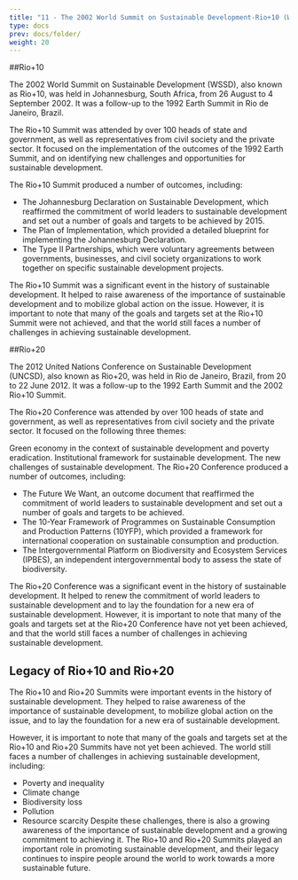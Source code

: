 ```yaml
---
title: "11 - The 2002 World Summit on Sustainable Development-Rio+10 (WSSD,Johannesburg,2002)The 2012 United Nations Conference on Sustainable Development-Rio+20 (UNCSD,Rio,2012)"
type: docs
prev: docs/folder/
weight: 20
---
```

##Rio+10

The 2002 World Summit on Sustainable Development (WSSD), also known as Rio+10, was held in Johannesburg, South Africa, from 26 August to 4 September 2002. It was a follow-up to the 1992 Earth Summit in Rio de Janeiro, Brazil.

The Rio+10 Summit was attended by over 100 heads of state and government, as well as representatives from civil society and the private sector. It focused on the implementation of the outcomes of the 1992 Earth Summit, and on identifying new challenges and opportunities for sustainable development.

The Rio+10 Summit produced a number of outcomes, including:

* The Johannesburg Declaration on Sustainable Development, which reaffirmed the commitment of world leaders to sustainable development and set out a number of goals and targets to be achieved by 2015.
* The Plan of Implementation, which provided a detailed blueprint for implementing the Johannesburg Declaration.
* The Type II Partnerships, which were voluntary agreements between governments, businesses, and civil society organizations to work together on specific sustainable development projects.

The Rio+10 Summit was a significant event in the history of sustainable development. It helped to raise awareness of the importance of sustainable development and to mobilize global action on the issue. However, it is important to note that many of the goals and targets set at the Rio+10 Summit were not achieved, and that the world still faces a number of challenges in achieving sustainable development.

##Rio+20

The 2012 United Nations Conference on Sustainable Development (UNCSD), also known as Rio+20, was held in Rio de Janeiro, Brazil, from 20 to 22 June 2012. It was a follow-up to the 1992 Earth Summit and the 2002 Rio+10 Summit.

The Rio+20 Conference was attended by over 100 heads of state and government, as well as representatives from civil society and the private sector. It focused on the following three themes:

Green economy in the context of sustainable development and poverty eradication.
Institutional framework for sustainable development.
The new challenges of sustainable development.
The Rio+20 Conference produced a number of outcomes, including:

* The Future We Want, an outcome document that reaffirmed the commitment of world leaders to sustainable development and set out a number of goals and targets to be achieved.
* The 10-Year Framework of Programmes on Sustainable Consumption and Production Patterns (10YFP), which provided a framework for international cooperation on sustainable consumption and production.
* The Intergovernmental Platform on Biodiversity and Ecosystem Services (IPBES), an independent intergovernmental body to assess the state of biodiversity.

The Rio+20 Conference was a significant event in the history of sustainable development. It helped to renew the commitment of world leaders to sustainable development and to lay the foundation for a new era of sustainable development. However, it is important to note that many of the goals and targets set at the Rio+20 Conference have not yet been achieved, and that the world still faces a number of challenges in achieving sustainable development.

## Legacy of Rio+10 and Rio+20

The Rio+10 and Rio+20 Summits were important events in the history of sustainable development. They helped to raise awareness of the importance of sustainable development, to mobilize global action on the issue, and to lay the foundation for a new era of sustainable development.

However, it is important to note that many of the goals and targets set at the Rio+10 and Rio+20 Summits have not yet been achieved. The world still faces a number of challenges in achieving sustainable development, including:

* Poverty and inequality
* Climate change
* Biodiversity loss
* Pollution
* Resource scarcity
Despite these challenges, there is also a growing awareness of the importance of sustainable development and a growing commitment to achieving it. The Rio+10 and Rio+20 Summits played an important role in promoting sustainable development, and their legacy continues to inspire people around the world to work towards a more sustainable future.
